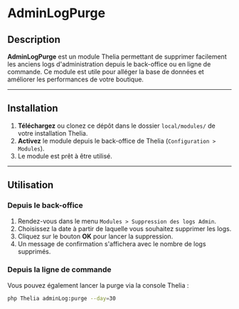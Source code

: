 # AdminLogPurge

## Description

**AdminLogPurge** est un module Thelia permettant de supprimer facilement les anciens logs d'administration depuis le back-office ou en ligne de commande. Ce module est utile pour alléger la base de données et améliorer les performances de votre boutique.

---

## Installation

1. **Téléchargez** ou clonez ce dépôt dans le dossier `local/modules/` de votre installation Thelia.
2. **Activez** le module depuis le back-office de Thelia (`Configuration > Modules`).
3. Le module est prêt à être utilisé.

---

## Utilisation

### Depuis le back-office

1. Rendez-vous dans le menu `Modules > Suppression des logs Admin`.
2. Choisissez la date à partir de laquelle vous souhaitez supprimer les logs.
3. Cliquez sur le bouton **OK** pour lancer la suppression.
4. Un message de confirmation s'affichera avec le nombre de logs supprimés.

### Depuis la ligne de commande

Vous pouvez également lancer la purge via la console Thelia :

```bash
php Thelia adminLog:purge --day=30
```
